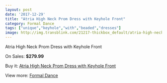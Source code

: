 ```yaml
---
layout: post
date: '2017-12-29'
title: "Atria High Neck Prom Dress with Keyhole Front"
category: Formal Dance
tags: ["unique","keyhole","with","beaded","dresses"]
image: http://img.transblink.com/21217-thickbox_default/atria-high-neck-prom-dress-with-keyhole-front.jpg
---
```

Atria High Neck Prom Dress with Keyhole Front

On Sales: **$279.99**
<a href="https://www.transblink.com/en/formal-dance/6727-atria-high-neck-prom-dress-with-keyhole-front.html"><amp-img layout="responsive" width="600" height="600" src="//img.transblink.com/21217-thickbox_default/atria-high-neck-prom-dress-with-keyhole-front.jpg" alt="Atria High Neck Prom Dress with Keyhole Front 0" /></a>
<a href="https://www.transblink.com/en/formal-dance/6727-atria-high-neck-prom-dress-with-keyhole-front.html"><amp-img layout="responsive" width="600" height="600" src="//img.transblink.com/21219-thickbox_default/atria-high-neck-prom-dress-with-keyhole-front.jpg" alt="Atria High Neck Prom Dress with Keyhole Front 1" /></a>
<a href="https://www.transblink.com/en/formal-dance/6727-atria-high-neck-prom-dress-with-keyhole-front.html"><amp-img layout="responsive" width="600" height="600" src="//img.transblink.com/21218-thickbox_default/atria-high-neck-prom-dress-with-keyhole-front.jpg" alt="Atria High Neck Prom Dress with Keyhole Front 2" /></a>

Buy it: [Atria High Neck Prom Dress with Keyhole Front](https://www.transblink.com/en/formal-dance/6727-atria-high-neck-prom-dress-with-keyhole-front.html "Atria High Neck Prom Dress with Keyhole Front")

View more: [Formal Dance](https://www.transblink.com/en/6-formal-dance "Formal Dance")